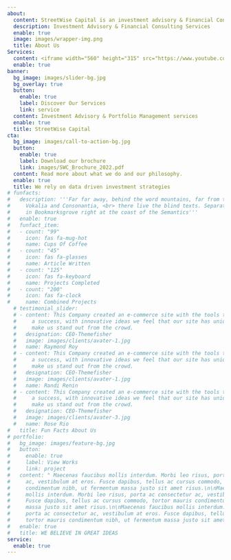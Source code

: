 ```yaml
---
about:
  content: StreetWise Capital is an investment advisory & Financial Consulting Services firm. Our investment advisory delivers Portfolio Management,                    Financial planning and advisory services. Consulting services helps clients with business growth strategy, go-to-market strategy, Capital                    structure advisory, valuation and risk management services.
  description: Investment Advisory & Financial Consulting Services
  enable: true
  image: images/wrapper-img.png
  title: About Us
Services: 
  content: <iframe width="560" height="315" src="https://www.youtube.com/embed/vyvF2QaXG2o" title="YouTube video player" frameborder="0"             allow="accelerometer;     autoplay; clipboard-write; encrypted-media; gyroscope; picture-in-picture" allowfullscreen></iframe>
  enable: true
banner:
  bg_image: images/slider-bg.jpg
  bg_overlay: true
  button:
    enable: true
    label: Discover Our Services
    link: service
  content: Investment Advisory & Portfolio Management services
  enable: true
  title: StreetWise Capital
cta:
  bg_image: images/call-to-action-bg.jpg
  button:
    enable: true
    label: Download our brochure
    link: images/SWC_Brochure_2022.pdf
  content: Read more about what we do and our philosophy. 
  enable: true
  title: We rely on data driven investment strategies
# funfacts:
#   description: '''Far far away, behind the word mountains, far from the countries
#     Vokalia and Consonantia, <br> there live the blind texts. Separated they live
#     in Bookmarksgrove right at the coast of the Semantics'''
#   enable: true
#   funfact_item:
#   - count: "99"
#     icon: fas fa-mug-hot
#     name: Cups Of Coffee
#   - count: "45"
#     icon: fas fa-glasses
#     name: Article Written
#   - count: "125"
#     icon: fas fa-keyboard
#     name: Projects Completed
#   - count: "200"
#     icon: fas fa-clock
#     name: Combined Projects
  # testimonial_slider:
  # - content: This Company created an e-commerce site with the tools to make our business
  #     a success, with innovative ideas we feel that our site has unique elements that
  #     make us stand out from the crowd.
  #   designation: CEO-Themefisher
  #   image: images/clients/avater-1.jpg
  #   name: Raymond Roy
  # - content: This Company created an e-commerce site with the tools to make our business
  #     a success, with innovative ideas we feel that our site has unique elements that
  #     make us stand out from the crowd.
  #   designation: CEO-Themefisher
  #   image: images/clients/avater-1.jpg
  #   name: Randi Renin
  # - content: This Company created an e-commerce site with the tools to make our business
  #     a success, with innovative ideas we feel that our site has unique elements that
  #     make us stand out from the crowd.
  #   designation: CEO-Themefisher
  #   image: images/clients/avater-3.jpg
  #   name: Rose Rio
#   title: Fun Facts About Us
# portfolio:
#   bg_image: images/feature-bg.jpg
#   button:
#     enable: true
#     label: View Works
#     link: project
#   content: " Maecenas faucibus mollis interdum. Morbi leo risus, porta ac consectetur
#     ac, vestibulum at eros. Fusce dapibus, tellus ac cursus commodo, tortor mauris
#     condimentum nibh, ut fermentum massa justo sit amet risus.\n\nMaecenas faucibus
#     mollis interdum. Morbi leo risus, porta ac consectetur ac, vestibulum at eros.
#     Fusce dapibus, tellus ac cursus commodo, tortor mauris condimentum nibh, ut fermentum
#     massa justo sit amet risus.\n\nMaecenas faucibus mollis interdum. Morbi leo risus,
#     porta ac consectetur ac, vestibulum at eros. Fusce dapibus, tellus ac cursus commodo,
#     tortor mauris condimentum nibh, ut fermentum massa justo sit amet risus. "
#   enable: true
#   title: WE BELIEVE IN GREAT IDEAS
service:
  enable: true
---
```


